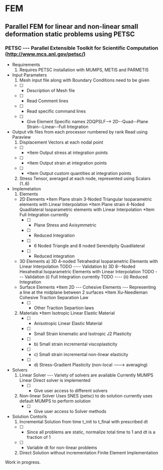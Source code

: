 # FEM
## Parallel FEM for linear and non-linear small deformation static problems using PETSC 
### PETSC --- Parallel Extensible Toolkit for Scientific Computation (http://www.mcs.anl.gov/petsc/)
  * Requirements
	1. Requires PETSC installation with MUMPS, METIS and PARMETIS
  * Input Parameters
	1. Mesh input file along with Boundary Conditions need to be given 
	- [ ] - Description of Mesh file
	- [ ] - Read Comment lines 
	- [ ] - Read specific command lines
	- [ ] - Give Element Specific names 2DQPSLF--> 2D--Quad--Plane Strain--Linear--Full Integration
	
  * Output 
	vtk files from each processor numbered by rank
	Read using Paraview
	 1. Displacement Vectors at each nodal point
	 - [ ] - *Item  Output stress at integration points
	 - [ ] - *Item  Output strain at integration points
	 - [ ] - *Item  Output custom quantities at integration points
	 2. Stress Tensor, averaged at each node, represented using Scalars (1..6)
  * Implemetation
	1. Elements
	  * 2D Elements 
	    *Item Plane strain 3-Noded Triangular Isoparametric elements with Linear Interpolation 
	    *Item Plane strain 4-Noded Quadilateral Isoparametric elements with Linear Interpolation
	        *Item Full Integration currently 
	    - [ ] - Plane Stress and Axisymmetric
	    - [ ] - Reduced Integration
	    - [ ] - 6 Noded Triangle and 8 noded Serendipity Quadilateral
	    - [ ] - Reduced integration
	  * 3D Elements
	    a) 3D 4-noded Tetrahedral  Isoparametric Elements with Linear Interpolation
	    TODO ---- Validation
	    b) 3D 8--Noded Hexahedral Isoparametric Elements with Linear Interpolation
	    TODO --- Validation
	      (i) Full Integration currently 
	      TODO ---- (ii) Reduced Integration
	  * Surface Elements
	    *Item 2D --- Cohesive Elements --- Representing a line at the midplane between 2 surfaces
	         *Item Xu-Needleman Cohesive Traction Separation Law
	    - [ ] - Other Traction Separtion laws
	2. Materials
	  *Item Isotropic Linear Elastic Material 
	    - [ ] - Anisotropic Linear Elastic Material
	    - [ ] - Small Strain kinematic and Isotropic J2 Plasticity 
	    - [ ] - b) Small strain incremental viscoplasticity
	    - [ ] - c) Small strain incremental non-linear elasticity
	    - [ ] - d) Stress-Gradient Plasticity (non-local ---> averaging)
  * Solvers 
	1. Linear Solver ---
	    Variety of solvers are available 
	    Currently MUMPS Linear Direct solver is implemented
	    - [ ] - Give user access to different solvers
	2. Non-linear Solver 
	    Uses SNES (petsc) to do solution
	      currently uses default MUMPS to perform solution
	    - [ ] - Give user access to Solver methods
  * Solution Contorls
	1. Incremental Solution from time t_init to t_final with prescribed dt
	  - [ ] - Since all problems are static, normalize total time to 1 and dt is a fraction of 1
	  - [ ] - Variable dt for non-linear problems
	2. Direct Solution without incrementation
Finite Element Implementation

Work in progress.
